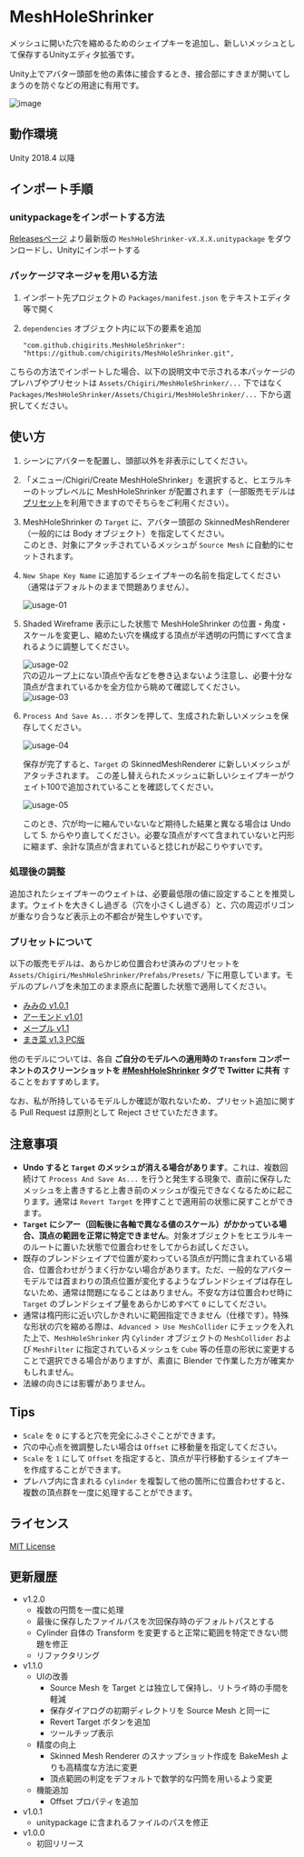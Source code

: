 # MeshHoleShrinker

メッシュに開いた穴を縮めるためのシェイプキーを追加し、新しいメッシュとして保存するUnityエディタ拡張です。

Unity上でアバター頭部を他の素体に接合するとき、接合部にすきまが開いてしまうのを防ぐなどの用途に有用です。

![image](https://repository-images.githubusercontent.com/295406109/4b4c2c80-fccd-11ea-8092-23c8dc4f2910)

## 動作環境

Unity 2018.4 以降

## インポート手順

### unitypackageをインポートする方法

[Releasesページ](https://github.com/chigirits/MeshHoleShrinker/releases) より最新版の `MeshHoleShrinker-vX.X.X.unitypackage` をダウンロードし、Unityにインポートする

### パッケージマネージャを用いる方法

1. インポート先プロジェクトの `Packages/manifest.json` をテキストエディタ等で開く
2. `dependencies` オブジェクト内に以下の要素を追加
   
   ```
   "com.github.chigirits.MeshHoleShrinker": "https://github.com/chigirits/MeshHoleShrinker.git",
   ```

こちらの方法でインポートした場合、以下の説明文中で示される本パッケージのプレハブやプリセットは `Assets/Chigiri/MeshHoleShrinker/...` 下ではなく `Packages/MeshHoleShrinker/Assets/Chigiri/MeshHoleShrinker/...` 下から選択してください。

## 使い方

1. シーンにアバターを配置し、頭部以外を非表示にしてください。
2. 「メニュー/Chigiri/Create MeshHoleShrinker」を選択すると、ヒエラルキーのトップレベルに MeshHoleShrinker が配置されます（一部販売モデルは[プリセット](#プリセットについて)を利用できますのでそちらをご利用ください）。
3. MeshHoleShrinker の `Target` に、アバター頭部の SkinnedMeshRenderer（一般的には Body オブジェクト）を指定してください。<br>
   このとき、対象にアタッチされているメッシュが `Source Mesh` に自動的にセットされます。
4. `New Shape Key Name` に追加するシェイプキーの名前を指定してください（通常はデフォルトのままで問題ありません）。
   
   ![usage-01](https://user-images.githubusercontent.com/61717977/93324194-87583b00-f850-11ea-857b-50700a16e84b.png)
5. Shaded Wireframe 表示にした状態で MeshHoleShrinker の位置・角度・スケールを変更し、縮めたい穴を構成する頂点が半透明の円筒にすべて含まれるように調整してください。
   
   ![usage-02](https://user-images.githubusercontent.com/61717977/93084788-89df5700-f6cf-11ea-8d8b-5166c0bbc20a.png)<br>
   穴の辺ループ上にない頂点や舌などを巻き込まないよう注意し、必要十分な頂点が含まれているかを全方位から眺めて確認してください。<br>
   ![usage-03](https://user-images.githubusercontent.com/61717977/93084790-8a77ed80-f6cf-11ea-9f0a-491ec3954c05.png)
6. `Process And Save As...` ボタンを押して、生成された新しいメッシュを保存してください。
   
   ![usage-04](https://user-images.githubusercontent.com/61717977/93324199-88896800-f850-11ea-85b9-c7173f566ba7.png)


   保存が完了すると、`Target` の SkinnedMeshRenderer に新しいメッシュがアタッチされます。
   この差し替えられたメッシュに新しいシェイプキーがウェイト100で追加されていることを確認してください。
   
   ![usage-05](https://repository-images.githubusercontent.com/295406109/a2eb0680-f6d5-11ea-9672-da464eeef28f)
   
   このとき、穴が均一に縮んでいないなど期待した結果と異なる場合は Undo して 5. からやり直してください。必要な頂点がすべて含まれていないと円形に縮まず、余計な頂点が含まれていると捻じれが起こりやすいです。

### 処理後の調整

追加されたシェイプキーのウェイトは、必要最低限の値に設定することを推奨します。ウェイトを大きくし過ぎる（穴を小さくし過ぎる）と、穴の周辺ポリゴンが重なり合うなど表示上の不都合が発生しやすいです。

### プリセットについて

以下の販売モデルは、あらかじめ位置合わせ済みのプリセットを `Assets/Chigiri/MeshHoleShrinker/Prefabs/Presets/` 下に用意しています。モデルのプレハブを未加工のまま原点に配置した状態で適用してください。

- [みみの v1.0.1](https://booth.pm/ja/items/1336133)
- [アーモンド v1.01](https://booth.pm/ja/items/2012982)
- [メープル v1.1](https://booth.pm/ja/items/1948102)
- [まき菜 v1.3 PC版](https://booth.pm/ja/items/1748933)

他のモデルについては、各自 **ご自分のモデルへの適用時の `Transform` コンポーネントのスクリーンショットを [#MeshHoleShrinker](https://twitter.com/search?q=%23MeshHoleShrinker&src=typed_query) タグで Twitter に共有** することをおすすめします。

なお、私が所持しているモデルしか確認が取れないため、プリセット追加に関する Pull Request は原則として Reject させていただきます。

## 注意事項

- **Undo すると `Target` のメッシュが消える場合があります**。これは、複数回続けて `Process And Save As...` を行うと発生する現象で、直前に保存したメッシュを上書きすると上書き前のメッシュが復元できなくなるために起こります。通常は `Revert Target` を押すことで適用前の状態に戻すことができます。
- **`Target` にシアー（回転後に各軸で異なる値のスケール）がかかっている場合、頂点の範囲を正常に特定できません**。対象オブジェクトをヒエラルキーのルートに置いた状態で位置合わせをしてからお試しください。
- 既存のブレンドシェイプで位置が変わっている頂点が円筒に含まれている場合、位置合わせがうまく行かない場合があります。ただ、一般的なアバターモデルでは首まわりの頂点位置が変化するようなブレンドシェイプは存在しないため、通常は問題になることはありません。不安な方は位置合わせ時に `Target` のブレンドシェイプ量をあらかじめすべて `0` にしてください。
- 通常は楕円形に近い穴しかきれいに範囲指定できません（仕様です）。特殊な形状の穴を縮める際は、`Advanced > Use MeshCollider` にチェックを入れた上で、`MeshHoleShrinker` 内 `Cylinder` オブジェクトの `MeshCollider` および `MeshFilter` に指定されているメッシュを `Cube` 等の任意の形状に変更することで選択できる場合がありますが、素直に Blender で作業した方が確実かもしれません。
- 法線の向きには影響がありません。

## Tips

- `Scale` を `0` にすると穴を完全にふさぐことができます。
- 穴の中心点を微調整したい場合は `Offset` に移動量を指定してください。
- `Scale` を `1` にして `Offset` を指定すると、頂点が平行移動するシェイプキーを作成することができます。
- プレハブ内に含まれる `Cylinder` を複製して他の箇所に位置合わせすると、複数の頂点群を一度に処理することができます。

## ライセンス

[MIT License](./LICENSE)

## 更新履歴

- v1.2.0
  - 複数の円筒を一度に処理
  - 最後に保存したファイルパスを次回保存時のデフォルトパスとする
  - Cylinder 自体の Transform を変更すると正常に範囲を特定できない問題を修正
  - リファクタリング
- v1.1.0
  - UIの改善
    - Source Mesh を Target とは独立して保持し、リトライ時の手間を軽減
    - 保存ダイアログの初期ディレクトリを Source Mesh と同一に
    - Revert Target ボタンを追加
    - ツールチップ表示
  - 精度の向上
    - Skinned Mesh Renderer のスナップショット作成を BakeMesh よりも高精度な方法に変更
    - 頂点範囲の判定をデフォルトで数学的な円筒を用いるよう変更
  - 機能追加
    - Offset プロパティを追加
- v1.0.1
  - unitypackage に含まれるファイルのパスを修正
- v1.0.0
  - 初回リリース
